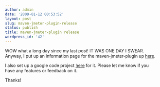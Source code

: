 ```yaml
---
author: admin
date: '2009-01-12 00:53:52'
layout: post
slug: maven-jmeter-plugin-release
status: publish
title: maven-jmeter-plugin release
wordpress_id: '42'
---
```


WOW what a long day since my last post! IT WAS ONE DAY I SWEAR.
Anyway, I put up an information page for the maven-jmeter-plugin up
[here](http://www.ronniealleva.org/index.php/maven-jmeter-plugin/).

I also set up a google code project
[here](http://code.google.com/p/jmeter-maven-plugin/) for it.
Please let me know if you have any features or feedback on it.

Thanks!


